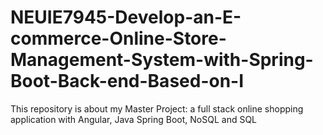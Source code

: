 # NEUIE7945-Develop-an-E-commerce-Online-Store-Management-System-with-Spring-Boot-Back-end-Based-on-I
This repository is about my Master Project: a full stack online shopping application with Angular, Java Spring Boot, NoSQL and SQL
